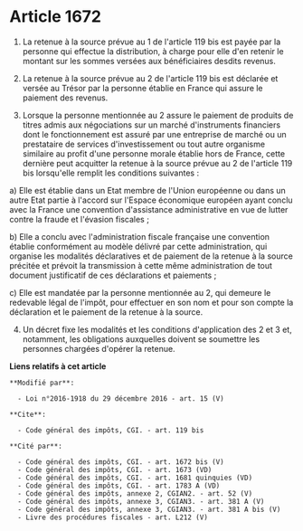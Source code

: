 # Article 1672

1. La retenue à la source prévue au 1 de l'article 119 bis est payée par la personne qui effectue la distribution, à charge
pour elle d'en retenir le montant sur les sommes versées aux bénéficiaires desdits revenus. 

2. La retenue à la source prévue au 2 de l'article 119 bis est déclarée et versée au Trésor par la personne établie en France
qui assure le paiement des revenus. 

3. Lorsque la personne mentionnée au 2 assure le paiement de produits de titres admis aux négociations sur un marché
d'instruments financiers dont le fonctionnement est assuré par une entreprise de marché ou un prestataire de services
d'investissement ou tout autre organisme similaire au profit d'une personne morale établie hors de France, cette dernière
peut acquitter la retenue à la source prévue au 2 de l'article 119 bis lorsqu'elle remplit les conditions suivantes : 

a) Elle est établie dans un Etat membre de l'Union européenne ou dans un autre Etat partie à l'accord sur l'Espace économique
européen ayant conclu avec la France une convention d'assistance administrative en vue de lutter contre la fraude et
l'évasion fiscales ; 

b) Elle a conclu avec l'administration fiscale française une convention établie conformément au modèle délivré par cette
administration, qui organise les modalités déclaratives et de paiement de la retenue à la source précitée et prévoit la
transmission à cette même administration de tout document justificatif de ces déclarations et paiements ; 

c) Elle est mandatée par la personne mentionnée au 2, qui demeure le redevable légal de l'impôt, pour effectuer en son nom et
pour son compte la déclaration et le paiement de la retenue à la source. 

4. Un décret fixe les modalités et les conditions d'application des 2 et 3 et, notamment, les obligations auxquelles doivent
se soumettre les personnes chargées d'opérer la retenue.

**Liens relatifs à cet article**

	**Modifié par**:

	  - Loi n°2016-1918 du 29 décembre 2016 - art. 15 (V)

	**Cite**:

	  - Code général des impôts, CGI. - art. 119 bis

	**Cité par**:

	  - Code général des impôts, CGI. - art. 1672 bis (V)
	  - Code général des impôts, CGI. - art. 1673 (VD)
	  - Code général des impôts, CGI. - art. 1681 quinquies (VD)
	  - Code général des impôts, CGI. - art. 1783 A (VD)
	  - Code général des impôts, annexe 2, CGIAN2. - art. 52 (V)
	  - Code général des impôts, annexe 3, CGIAN3. - art. 381 A (V)
	  - Code général des impôts, annexe 3, CGIAN3. - art. 381 A bis (V)
	  - Livre des procédures fiscales - art. L212 (V)
